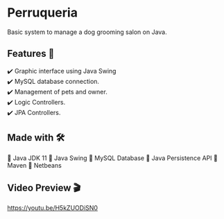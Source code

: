 # Perruqueria

Basic system to manage a dog grooming salon on Java.

## Features 🚀

✔️ Graphic interface using Java Swing\
✔️ MySQL database connection.\
✔️ Management of pets and owner.\
✔️ Logic Controllers.\
✔️ JPA Controllers.

## Made with 🛠️

📌 Java JDK 11
📌 Java Swing
📌 MySQL Database
📌 Java Persistence API
📌 Maven
📌 Netbeans

## Video Preview 🎬

<https://youtu.be/H5kZUODiSN0>
